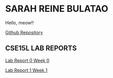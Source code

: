 # SARAH REINE BULATAO
Hello, meow!!

[Github Repository](https://github.com/sbulatao/CSE15L-LAB-REPORTS.git)

## CSE15L LAB REPORTS
[](https://sbulatao.github.io/CSE15L-LAB-REPORTS/)

[Lab Report 0 Week 0](https://sbulatao.github.io/CSE15L-LAB-REPORTS/Week0.md)

[Lab Report 1 Week 1](https:///sbulatao.github.io/CSE15L-LAB-REPORTS/Lab_1.md)
